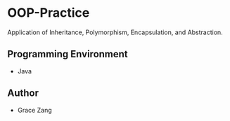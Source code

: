 # OOP-Practice
Application of Inheritance, Polymorphism, Encapsulation, and Abstraction.

Programming Environment
--------------------------
- Java

Author
--------------------------
- Grace Zang
